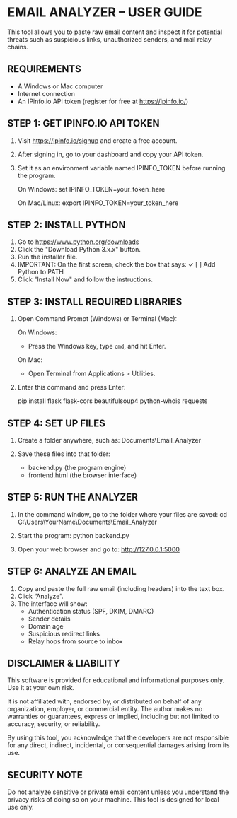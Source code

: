 EMAIL ANALYZER – USER GUIDE
===========================

This tool allows you to paste raw email content and inspect it for potential threats 
such as suspicious links, unauthorized senders, and mail relay chains.

REQUIREMENTS
------------
- A Windows or Mac computer
- Internet connection
- An IPinfo.io API token (register for free at https://ipinfo.io/)

STEP 1: GET IPINFO.IO API TOKEN
-------------------------------
1. Visit https://ipinfo.io/signup and create a free account.
2. After signing in, go to your dashboard and copy your API token.
3. Set it as an environment variable named IPINFO_TOKEN before running the program.

   On Windows:
     set IPINFO_TOKEN=your_token_here

   On Mac/Linux:
     export IPINFO_TOKEN=your_token_here

STEP 2: INSTALL PYTHON
----------------------
1. Go to https://www.python.org/downloads
2. Click the "Download Python 3.x.x" button.
3. Run the installer file.
4. IMPORTANT: On the first screen, check the box that says:
   ✓   [ ] Add Python to PATH
5. Click "Install Now" and follow the instructions.

STEP 3: INSTALL REQUIRED LIBRARIES
----------------------------------
1. Open Command Prompt (Windows) or Terminal (Mac):

   On Windows:
   - Press the Windows key, type `cmd`, and hit Enter.

   On Mac:
   - Open Terminal from Applications > Utilities.

2. Enter this command and press Enter:

   pip install flask flask-cors beautifulsoup4 python-whois requests

STEP 4: SET UP FILES
---------------------
1. Create a folder anywhere, such as:
   Documents\Email_Analyzer

2. Save these files into that folder:
   - backend.py (the program engine)
   - frontend.html (the browser interface)

STEP 5: RUN THE ANALYZER
-------------------------
1. In the command window, go to the folder where your files are saved:
   cd C:\Users\YourName\Documents\Email_Analyzer

2. Start the program:
   python backend.py

3. Open your web browser and go to:
   http://127.0.0.1:5000

STEP 6: ANALYZE AN EMAIL
------------------------
1. Copy and paste the full raw email (including headers) into the text box.
2. Click “Analyze”.
3. The interface will show:
   - Authentication status (SPF, DKIM, DMARC)
   - Sender details
   - Domain age
   - Suspicious redirect links
   - Relay hops from source to inbox

DISCLAIMER & LIABILITY
-----------------------
This software is provided for educational and informational purposes only. Use it at 
your own risk.

It is not affiliated with, endorsed by, or distributed on behalf of any organization, 
employer, or commercial entity. The author makes no warranties or guarantees, express or 
implied, including but not limited to accuracy, security, or reliability.

By using this tool, you acknowledge that the developers are not responsible for any 
direct, indirect, incidental, or consequential damages arising from its use.

SECURITY NOTE
--------------
Do not analyze sensitive or private email content unless you understand the privacy 
risks of doing so on your machine. This tool is designed for local use only.
